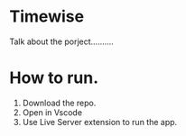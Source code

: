 # Timewise

Talk about the porject..........

# How to run.

1. Download the repo.
2. Open in Vscode
3. Use Live Server extension to run the app.
